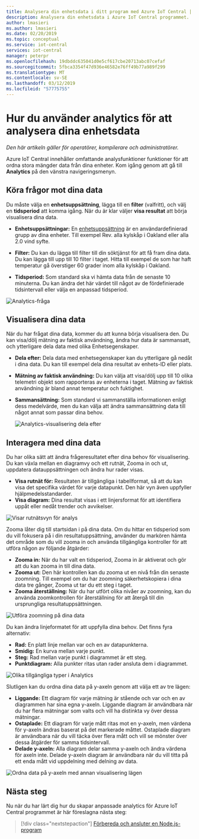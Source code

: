 ```yaml
---
title: Analysera din enhetsdata i ditt program med Azure IoT Central | Microsoft Docs
description: Analysera din enhetsdata i Azure IoT Central programmet.
author: lmasieri
ms.author: lmasieri
ms.date: 02/20/2019
ms.topic: conceptual
ms.service: iot-central
services: iot-central
manager: peterpr
ms.openlocfilehash: 19dbddc635041d0e5cf617cbe20713abc07cefaf
ms.sourcegitcommit: 5fbca3354f47d936e46582e76ff49b77a989f299
ms.translationtype: MT
ms.contentlocale: sv-SE
ms.lasthandoff: 03/12/2019
ms.locfileid: "57775755"
---
```

# <a name="how-to-use-analytics-to-analyze-your-device-data"></a>Hur du använder analytics för att analysera dina enhetsdata

*Den här artikeln gäller för operatörer, kompilerare och administratörer.*

Azure IoT Central innehåller omfattande analysfunktioner funktioner för att ordna stora mängder data från dina enheter. Kom igång genom att gå till **Analytics** på den vänstra navigeringsmenyn.

## <a name="querying-your-data"></a>Köra frågor mot dina data

Du måste välja en **enhetsuppsättning**, lägga till en **filter** (valfritt), och välj en **tidsperiod** att komma igång. När du är klar väljer **visa resultat** att börja visualisera dina data.

* **Enhetsuppsättningar:** En [enhetsuppsättning](howto-use-device-sets.md) är en användardefinierad grupp av dina enheter. Till exempel Rev. alla kylskåp i Oakland eller alla 2.0 vind syfte.

* **Filter:** Du kan du lägga till filter till din söktjänst för att få fram dina data. Du kan lägga till upp till 10 filter i taget. Hitta till exempel de som har haft temperatur gå överstiger 60 grader inom alla kylskåp i Oakland.
* **Tidsperiod:** Som standard ska vi hämta data från de senaste 10 minuterna. Du kan ändra det här värdet till något av de fördefinierade tidsintervall eller välja en anpassad tidsperiod.

 ![Analytics-fråga](media/howto-create-analytics/analytics-query.png)

## <a name="visualizing-your-data"></a>Visualisera dina data

När du har frågat dina data, kommer du att kunna börja visualisera den. Du kan visa/dölj mätning av faktisk användning, ändra hur data är sammansatt, och ytterligare dela data med olika Enhetsegenskaper.  

* **Dela efter:** Dela data med enhetsegenskaper kan du ytterligare gå nedåt i dina data. Du kan till exempel dela dina resultat av enhets-ID eller plats.

* **Mätning av faktisk användning:** Du kan välja att visa/dölj upp till 10 olika telemetri objekt som rapporteras av enheterna i taget. Mätning av faktisk användning är bland annat temperatur och fuktighet.

* **Sammansättning:** Som standard vi sammanställa informationen enligt dess medelvärde, men du kan välja att ändra sammansättning data till något annat som passar dina behov.

   ![Analytics-visualisering dela efter](media/howto-create-analytics/analytics-splitby.png)

## <a name="interacting-with-your-data"></a>Interagera med dina data

Du har olika sätt att ändra frågeresultatet efter dina behov för visualisering. Du kan växla mellan en diagramvy och ett rutnät, Zooma in och ut, uppdatera datauppsättningen och ändra hur rader visas.

* **Visa rutnät för:** Resultaten är tillgängliga i tabellformat, så att du kan visa det specifika värdet för varje datapunkt. Den här vyn även uppfyller hjälpmedelsstandarder.
* **Visa diagram:** Dina resultat visas i ett linjersformat för att identifiera uppåt eller nedåt trender och avvikelser.

 ![Visar rutnätsvyn för analys](media/howto-create-analytics/analytics-showgrid.png)

Zooma låter dig till startsidan i på dina data. Om du hittar en tidsperiod som du vill fokusera på i din resultatuppsättning, använder du markören hämta det område som du vill zooma in och använda tillgängliga kontroller för att utföra någon av följande åtgärder:

* **Zooma in:** När du har valt en tidsperiod, Zooma in är aktiverat och gör att du kan zooma in till dina data.
* **Zooma ut:** Den här kontrollen kan du zooma ut en nivå från din senaste zoomning. Till exempel om du har zoomning säkerhetskopiera i dina data tre gånger, Zooma ut tar du ett steg i taget.
* **Zooma återställning:** När du har utfört olika nivåer av zoomning, kan du använda zoomkontrollen för återställning för att återgå till din ursprungliga resultatuppsättningen.

 ![Utföra zoomning på dina data](media/howto-create-analytics/analytics-zoom.png)

Du kan ändra linjeformatet för att uppfylla dina behov. Det finns fyra alternativ:

* **Rad:** En platt linje mellan var och en av datapunkterna.
* **Smidig:** En kurva mellan varje punkt.
* **Steg:** Rad mellan varje punkt i diagrammet är ett steg.
* **Punktdiagram:** Alla punkter ritas utan rader ansluta dem i diagrammet.

 ![Olika tillgängliga typer i Analytics](media/howto-create-analytics/analytics-linetypes.png)

Slutligen kan du ordna dina data på y-axeln genom att välja ett av tre lägen:

* **Liggande:** Ett diagram för varje mätning är stående och var och en av diagrammen har sina egna y-axeln. Liggande diagram är användbara när du har flera mätningar som valts och vill ha distinkta vy över dessa mätningar.
* **Ostaplade:** Ett diagram för varje mått ritas mot en y-axeln, men värdena för y-axeln ändras baserat på det markerade måttet. Ostaplade diagram är användbara när du vill täcka över flera mått och vill se mönster över dessa åtgärder för samma tidsintervall.
* **Delade y-axeln:** Alla diagram delar samma y-axeln och ändra värdena för axeln inte. Delade y-axeln diagram är användbara när du vill titta på ett enda mått vid uppdelning med delning av data.

 ![Ordna data på y-axeln med annan visualisering lägen](media/howto-create-analytics/analytics-yaxis.png)

## <a name="next-steps"></a>Nästa steg

Nu när du har lärt dig hur du skapar anpassade analytics för Azure IoT Central programmet är här föreslagna nästa steg:

> [!div class="nextstepaction"]
> [Förbereda och ansluter en Node.js-program](howto-connect-nodejs.md)